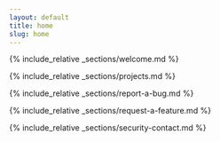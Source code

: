```yaml
---
layout: default
title: home
slug: home
---
```


{% include_relative _sections/welcome.md %}

{% include_relative _sections/projects.md %}

{% include_relative _sections/report-a-bug.md %}

{% include_relative _sections/request-a-feature.md %}

{% include_relative _sections/security-contact.md %}

